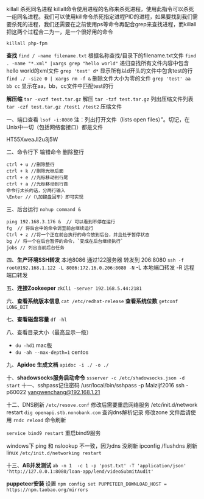 killall 杀死同名进程
killall命令使用进程的名称来杀死进程，使用此指令可以杀死一组同名进程。我们可以使用kill命令杀死指定进程PID的进程，如果要找到我们需要杀死的进程，我们还需要在之前使用ps等命令再配合grep来查找进程，而killall把这两个过程合二为一，是一个很好用的命令
```
killall php-fpm
```

**查找**
`find / -name filename.txt` 根据名称查找/目录下的filename.txt文件
`find . -name "*.xml" |xargs grep "hello world"` 递归查找所有文件内容中包含hello world的xml文件
`grep 'test' d*` 显示所有以d开头的文件中包含test的行
`find ./ -size 0 | xargs rm -f &` 删除文件大小为零的文件
`grep 'test' aa bb cc` 显示在aa，bb，cc文件中匹配test的行

**解压缩**
`tar -xvzf test.tar.gz` 解压
`tar -tzf test.tar.gz` 列出压缩文件列表
`tar -czf test.tar.gz /test1 /test2` 压缩文件

一、端口查看
`lsof -i:8080`
注：列出打开文件（lists open files）”。切记，在Unix中一切（包括网络套接口）都是文件

HT55XweaJl2u3j5W

二、命令行下 输错命令 删除整行
```
ctrl + u //删除整行
ctrl + k //删除光标后面
ctrl + e //光标移动到行尾
ctrl + a //光标移动到行首
命令行太长的话，分两行输入
\Enter //（\加键盘回车）即可实现
```

三、后台运行
`nohup command &`

```
ping 192.168.3.176 &  // 可以看到不停在运行
fg  // 将后台中的命令调至前台继续运行
Ctrl + z //将一个正在前台执行的命令放到后台，并且处于暂停状态
bg // 将一个在后台暂停的命令，`变成在后台继续执行`
jobs // 列出当前后台任务

```

四、**生产环境SSH转发**
本地8086 通过122服务器 转发到 206:8080
`ssh -f root@192.168.1.122 -L 8086:172.16.0.206:8080 -N`
-L 本地端口转发
-R 远程端口转发

五、**连接Zookeeper**
`zkCli -server 192.168.5.44:2181`

六、**查看系统版本信息**
`cat /etc/redhat-release`
**查看系统位数**
`getconf LONG_BIT`

七、**查看磁盘容量**
`df -hl`

八、查看目录大小（最高显示一级）
- `du -hd1` mac版
- `du -ah --max-depth=1` centos

九、**Apidoc 生成文档**
`apidoc -i ./ -o ./`

十、**shadowsocks服务启动命令**
`ssserver -c /etc/shadowsocks.json -d start`
十一、sshpass记住密码
/usr/local/bin/sshpass -p Maizijf2016 ssh -p60022 yangwenchang@192.168.1.21

十二、DNS刷新
`/etc/resove.conf` 修改后需要重启网络服务  /etc/init.d/network restart
`dig openapi.stb.nonobank.com`   查询dns解析记录    修改zone 文件后请使用
`rndc reload` 命令刷新

`service bind9 restart`  重启bind9服务

windows下  ping 和 nslookup 不一致，因为dns 没刷新   ipconfig /flushdns 刷新
linux   `/etc/init.d/networking restart`

十三、**AB并发测试**
`ab -n 1  -c 1 -p 'post.txt' -T 'application/json' 'http://127.0.0.1:8080/loan-app/lend/videoSubmitAudit'`

**puppeteer安装**
设置
`npm config set PUPPETEER_DOWNLOAD_HOST = https://npm.taobao.org/mirrors`
